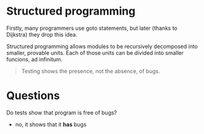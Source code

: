 # Structured programming

Firstly, many programmers use goto statements, but later (thanks to Dijkstra) 
they drop this idea.

Structured programming allows modules to be recursively decomposed 
into smaller, provable units. Each of those units can be divided into
smaller funcions, ad infinitum.

> Testing shows the presence, not the absence, of bugs.

# Questions

Do tests show that program is free of bugs?
- no, it shows that it **has** bugs
